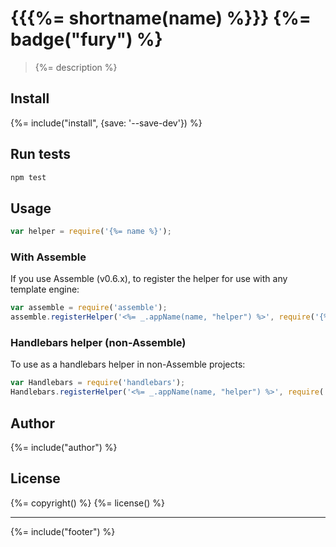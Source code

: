 # {{{%= shortname(name) %}}} {%= badge("fury") %}

> {%= description %}

## Install
{%= include("install", {save: '--save-dev'}) %}

## Run tests

```bash
npm test
```

## Usage

```js
var helper = require('{%= name %}');
```

### With Assemble

If you use Assemble (v0.6.x), to register the helper for use with any template engine:

```js
var assemble = require('assemble');
assemble.registerHelper('<%= _.appName(name, "helper") %>', require('{%= name %}'));
```

### Handlebars helper (non-Assemble)

To use as a handlebars helper in non-Assemble projects:

```js
var Handlebars = require('handlebars');
Handlebars.registerHelper('<%= _.appName(name, "helper") %>', require('{%= name %}'));
```

## Author
{%= include("author") %}

## License
{%= copyright() %}
{%= license() %}

***

{%= include("footer") %}